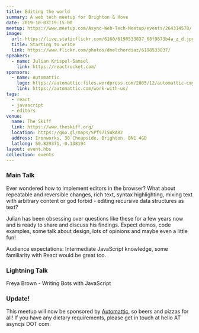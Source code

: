 ```yaml
---
title: Editing the world
summary: A web tech meetup for Brighton & Hove
date: 2019-10-03T19:15:00
meetup: https://www.meetup.com/Async-Web-Tech-Meetup/events/264314578/
image:
  url: https://live.staticflickr.com/6160/6198533837_68f9873b4a_z_d.jpg
  title: Starting to write
  link: https://www.flickr.com/photos/dmelchordiaz/6198533837/
speakers:
  - name: Julian Krispel-Samsel
    link: https://reactrocket.com/
sponsors:
  - name: Automattic
    logo: https://automattic.files.wordpress.com/2005/12/automattic-cmyk.png
    link: https://automattic.com/work-with-us/
tags:
  - react
  - javascript
  - editors
venue:
  name: The Skiff
  link: https://www.theskiff.org/
  location: https://goo.gl/maps/SPf97i5WkAR2
  address: Ironworks, 30 Cheapside, Brighton, BN1 4GD
  latlong: 50.829371,-0.138194
layout: event.hbs
collection: events
---
```


### Main Talk

Ever wondered how to implement editors in the browser? What about repeatable and reversible changes, rich text, syntax highlighting, mixing text with arbitrary content or god forbid - editing recursive data structures as text?

Julian has been obsessing over questions like these for a few years now and is ready to share and discuss his findings. Expect demos, code examples, some talk about design, lots of opinions and maybe even a little fun!

Audience expectations: Intermediate JavaScript knowledge, some familiarity with React would be great too.

### Lightning Talk

Freya Brown - Writing Bots with JavaScript

### Update!

This meetup will now be sponsored by [Automattic](https://automattic.com/work-with-us/), so beers and pizzas for all! If you have any dietary requirements, please get in touch at hello AT asyncjs DOT com.
